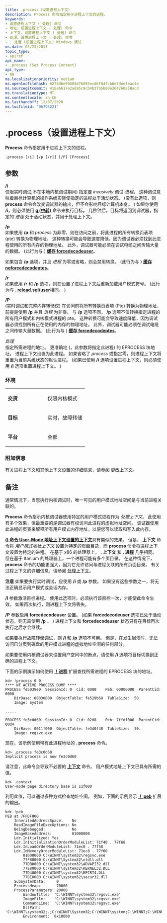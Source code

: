 ```yaml
---
title: .process（设置进程上下文）
description: Process 命令指定用于进程上下文的进程。
keywords:
- 设置进程上下文 ( 处理) 命令
- 地址，设置进程上下文 ( 处理) 命令
- 上下文，设置进程上下文 ( 处理) 命令
- 处理、设置进程上下文 ( 处理) 命令
- . 处理 (设置进程上下文) Windows 调试
ms.date: 05/23/2017
topic_type:
- apiref
api_name:
- .process (Set Process Context)
api_type:
- NA
ms.localizationpriority: medium
ms.openlocfilehash: 6276dbe99488d7b095ecd6f84fcb6e7deefeac4e
ms.sourcegitcommit: 418e6617e2a695c9cb4b37b5b60e264760858acd
ms.translationtype: MT
ms.contentlocale: zh-CN
ms.lasthandoff: 12/07/2020
ms.locfileid: "96795221"
---
```

# <a name="process-set-process-context"></a>.process（设置进程上下文）


**Process** 命令指定用于进程上下文的进程。

```dbgcmd
.process [/i] [/p [/r]] [/P] [Process]
```

## <a name="span-idddk_meta_set_process_context_dbgspanspan-idddk_meta_set_process_context_dbgspanparameters"></a><span id="ddk_meta_set_process_context_dbg"></span><span id="DDK_META_SET_PROCESS_CONTEXT_DBG"></span>参数


<span id="________i______"></span><span id="________I______"></span>**/i**   
仅限实时调试;不在本地内核调试期间) 指定要 *invasively* 调试 *进程*。 这种调试意味着目标计算机的操作系统实际使指定的进程处于活动状态。  (没有此选项，则 **process** 命令会改变调试器的输出，但不会影响目标计算机本身。 ) 如果你使用 **/i**，则必须使用 [**g (中转)**](g--go-.md) 命令来执行目标。 几秒钟后，目标将返回到调试器，指定的 *进程* 处于活动状态，并用于处理上下文。

<span id="________p______"></span><span id="________P______"></span>**/p**   
如果使用 **/p** 和 *process* 为非零，则在访问之前，将此进程的所有转换页表项 (pte) 转换为物理地址。 这种转换可能会导致速度降低，因为调试器必须找到此进程使用的所有内存的物理地址。 此外，调试器可能必须在调试电缆之间传输大量的数据。  (此行为与 ) [**缓存 forcedecodeuser**](-cache--set-cache-size-.md)。

如果包含 **/p** 选项，并且 *进程* 为零或省略，则会禁用转换。  (此行为与 ) [**缓存 noforcedecodeptes**](-cache--set-cache-size-.md)。

<span id="________r______"></span><span id="________R______"></span>**/r**   
如果使用 **/r** 和 **/p** 选项，则在设置了进程上下文后重新加载用户模式符号。  (此行为与 [**. reload.sql/user**](-reload--reload-module-.md)相同。 ) 

<span id="________P______"></span><span id="________p______"></span>**/P**   
 (实时调试和完整内存转储仅) 在访问前将所有转换页表项 (Pte) 转换为物理地址，前提是使用 **/p** 并且 *进程* 为非零。 与 **/p** 选项不同， **/p** 选项不仅转换指定进程的所有用户模式和内核模式进程的 pte。 这种转换可能会导致速度降低，因为调试器必须找到所有正在使用的内存的物理地址。 此外，调试器可能必须在调试电缆之间传输大量数据。  (此行为与 ) [**缓存 forcedecodeptes**](-cache--set-cache-size-.md)。

<span id="_______Process______"></span><span id="_______process______"></span><span id="_______PROCESS______"></span>*处理*   
指定所需进程的地址。 更准确地 (，此参数将指定此进程) 的 EPROCESS 块地址。 进程上下文设置为此进程。 如果省略了 *process* 或指定零，则进程上下文将重置为当前系统状态的默认进程。  (如果已使用 **/i** 选项设置进程上下文，则必须使用 **/i** 选项重置进程上下文。 ) 

### <a name="span-idenvironmentspanspan-idenvironmentspanspan-idenvironmentspanenvironment"></a><span id="Environment"></span><span id="environment"></span><span id="ENVIRONMENT"></span>环境

<table>
<colgroup>
<col width="50%" />
<col width="50%" />
</colgroup>
<tbody>
<tr class="odd">
<td align="left"><p><strong>交货</strong></p></td>
<td align="left"><p>仅限内核模式</p></td>
</tr>
<tr class="even">
<td align="left"><p><strong>目标</strong></p></td>
<td align="left"><p>实时，故障转储</p></td>
</tr>
<tr class="odd">
<td align="left"><p><strong>平台</strong></p></td>
<td align="left"><p>全部</p></td>
</tr>
</tbody>
</table>

 

### <a name="span-idadditional_informationspanspan-idadditional_informationspanspan-idadditional_informationspanadditional-information"></a><span id="Additional_Information"></span><span id="additional_information"></span><span id="ADDITIONAL_INFORMATION"></span>附加信息

有关进程上下文和其他上下文设置的详细信息，请参阅 [更改上下文](changing-contexts.md)。

<a name="remarks"></a>备注
-------

通常情况下，当您执行内核调试时，唯一可见的用户模式地址空间是与当前进程关联的。

**Process** 命令指示内核调试器使用特定的用户模式进程作为 *处理上下文*。 此使用有多个效果，但最重要的是调试器有权访问此进程的虚拟地址空间。 调试器使用此进程的页表来解释所有用户模式内存地址，以便您可以读取和写入此内存。

[**() 命令 User-Mode 地址上下文设置的上下文**](-context--set-user-mode-address-context-.md)具有类似的效果。 但是， **上下文** 命令将 *用户模式地址上下文* 设置为特定的页面目录，而 **process** 命令将进程上下文设置为特定的进程。 在基于 x86 的处理器上， **. 上下文** 和 **. 进程** 几乎相同。 但在基于 Itanium 的处理器上，一个进程可能有多个页目录。 在这种情况下， **process** 命令的功能更强大，因为它允许访问与进程关联的所有页面目录。 有关过程上下文的详细信息，请参阅 [处理上下文](changing-contexts.md#process-context)。

**注意**   如果要执行实时调试，应使用 **/i** 或 **/p** 参数。 如果没有这些参数之一，将无法正确显示用户模式或会话内存。

 

**/I** 参数激活目标进程。 使用此选项时，必须执行该目标一次，才能使此命令生效。 如果再次执行，则进程上下文将丢失。

**/P** 参数启用 **forcedecodeuser** 设置。  (如果 **forcedecodeuser** 选项已处于活动状态，则无需使用 **/p** 。 ) 进程上下文和 **forcedecodeuser** 状态只有在目标再次执行之后才会继续。

如果要执行故障转储调试，则 **/i** 和 **/p** 选项不可用。 但是，在发生崩溃时，无法访问已分页到磁盘的用户模式进程的虚拟地址空间的任何部分。

如果要使用内核调试器来设置用户空间中的断点，请使用 **/i** 选项将目标切换到正确的进程上下文。

下面的示例演示如何使用 [**！进程**](-process.md) 扩展查找所需进程的 EPROCESS 块的地址。

```dbgcmd
kd> !process 0 0
**** NT ACTIVE PROCESS DUMP ****
PROCESS fe5039e0  SessionId: 0  Cid: 0008    Peb: 00000000  ParentCid: 0000
    DirBase: 00030000  ObjectTable: fe529b68  TableSize:  50.
    Image: System

.....

PROCESS fe3c0d60  SessionId: 0  Cid: 0208    Peb: 7ffdf000  ParentCid: 00d4
    DirBase: 0011f000  ObjectTable: fe3d0f48  TableSize:  30.
    Image: regsvc.exe
```

现在，该示例使用带有此进程地址的 **. process** 命令。

```dbgcmd
kd> .process fe3c0d60
Implicit process is now fe3c0d60
```

请注意，此命令会导致不必要的 [**上下文**](-context--set-user-mode-address-context-.md) 命令。 用户模式地址上下文已具有所需的值。

```dbgcmd
kd> .context 
User-mode page directory base is 11f000
```

利用此值，可以通过多种方式检查地址空间。 例如，下面的示例显示 [**！ peb**](-peb.md) 扩展的输出。

```dbgcmd
kd> !peb
PEB at 7FFDF000
    InheritedAddressSpace:    No
    ReadImageFileExecOptions: No
    BeingDebugged:            No
    ImageBaseAddress:         01000000
    Ldr.Initialized: Yes
    Ldr.InInitializationOrderModuleList: 71f40 . 77f68
    Ldr.InLoadOrderModuleList: 71ec0 . 77f58
    Ldr.InMemoryOrderModuleList: 71ec8 . 77f60
        01000000 C:\WINNT\system32\regsvc.exe
        77F80000 C:\WINNT\System32\ntdll.dll
        77DB0000 C:\WINNT\system32\ADVAPI32.dll
        77E80000 C:\WINNT\system32\KERNEL32.DLL
        77D40000 C:\WINNT\system32\RPCRT4.DLL
        77BE0000 C:\WINNT\system32\secur32.dll
    SubSystemData:     0
    ProcessHeap:       70000
    ProcessParameters: 20000
        WindowTitle:  'C:\WINNT\system32\regsvc.exe'
        ImageFile:    'C:\WINNT\system32\regsvc.exe'
        CommandLine:  'C:\WINNT\system32\regsvc.exe'
        DllPath:     'C:\WINNT\system32;.;C:\WINNT\System32;C:\WINNT\system;C:\WINNT;C:\WINNT\system32;C:\WINNT;C:\WINNT\System32\Wbem;C:\PROGRA~1\COMMON~1\AUTODE~1'
        Environment:  0x10000
```

 

 





